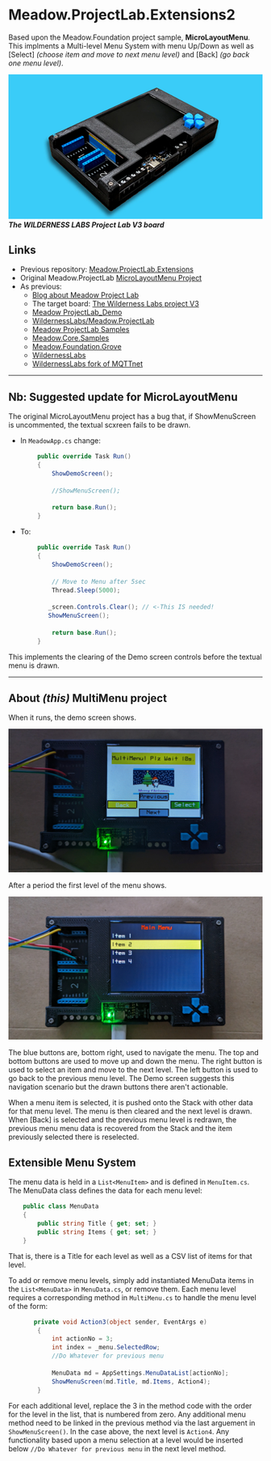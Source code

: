 # Meadow.ProjectLab.Extensions2

Based upon the Meadow.Foundation project sample, **MicroLayoutMenu**.  
This implments a Multi-level Menu System with menu Up/Down as well as [Select] _(choose item and move to next menu level)_ and [Back] _(go back one menu level)_.

![The board](https://github.com/djaus2/Meadow.ProjectLab.Extensions/blob/master/theboard.png)  
**_The WILDERNESS LABS Project Lab V3 board_**

## Links

- Previous repository: [Meadow.ProjectLab.Extensions](https://github.com/djaus2/Meadow.ProjectLab.Extensions)
- Original Meadow.ProjectLab [MicroLayoutMenu Project](https://github.com/WildernessLabs/Meadow.ProjectLab.Samples/tree/main/Source/MicroLayoutMenu)
- As previous:
  - [Blog about Meadow Project Lab](https://davidjones.sportronics.com.au/med/WildernessLabs_Project_Lab-About_Project_Lab_V3-med.html)
  - The target board:  [The Wilderness Labs project V3](https://store.wildernesslabs.co/collections/frontpage/products/project-lab-board)
  - [Meadow ProjectLab_Demo](https://github.com/WildernessLabs/Meadow.ProjectLab/tree/main/Source/)
  - [WildernessLabs/Meadow.ProjectLab](https://github.com/WildernessLabs/Meadow.ProjectLab)
  - [Meadow ProjectLab Samples](https://github.com/WildernessLabs/Meadow.ProjectLab.Samples)
  - [Meadow.Core.Samples](https://github.com/WildernessLabs/Meadow.Core.Samples)
  - [Meadow.Foundation.Grove](https://github.com/WildernessLabs/Meadow.Foundation.Grove)
  - [WildernessLabs](https://github.com/Wildernesslabs)
  - [WildernessLabs fork of MQTTnet](https://github.com/WildernessLabs/MQTTnet)

---

## Nb: Suggested update for MicroLayoutMenu

The original MicroLayoutMenu project has a bug that, if ShowMenuScreen is uncommented, the textual scxreen fails to be drawn.

- In ```MeadowApp.cs``` change:
```cs 
        public override Task Run()
        {
            ShowDemoScreen();

            //ShowMenuScreen();

            return base.Run();
        }
```
- To:  
```cs
        public override Task Run()
        {
            ShowDemoScreen();

            // Move to Menu after 5sec
            Thread.Sleep(5000);

           _screen.Controls.Clear(); // <-This IS needed!
           ShowMenuScreen();

            return base.Run();
        }
```

This implements the clearing of the Demo screen controls before the textual menu is drawn.

---

## About _(this)_ MultiMenu project

When it runs, the demo screen shows.


![The demo screen](./MultiMenu/menu0.jpg)


After a period the first level of the menu shows.

![The menu screen](./MultiMenu/menu1.jpg)

The blue buttons are, bottom right, used to navigate the menu.
The top and bottom buttons are used to move up and down the menu. The right button is used to select an item and move to the next level. 
The left button is used to go back to the previous menu level. 
The Demo screen suggests this navigation scenario but the drawn buttons there aren't actionable.


When a menu item is selected, it is pushed onto the Stack with other data for that menu level. The menu is then cleared and the next level is drawn.
When [Back] is selected and the previous menu level is redrawn, the previous menu menu data is recovered from the Stack and the item previously selected there is reselected.


## Extensible Menu System

The menu data is held in a ```List<MenuItem>``` and is defined in ```MenuItem.cs```. The MenuData class defines the data for each menu level:

```cs
    public class MenuData
    {
        public string Title { get; set; }
        public string Items { get; set; }
    }
```

That is, there is a Title for each level as well as a CSV list of items for that level. 

To add or remove menu levels, simply add instantiated MenuData items in the ```List<MenuData>``` in ```MenuData.cs```, or remove them.
Each menu level requires a corresponding method in  ```MultiMenu.cs``` to handle the menu level of the form:

```cs
       private void Action3(object sender, EventArgs e)
        {
            int actionNo = 3;
            int index = _menu.SelectedRow;
            //Do Whatever for previous menu

            MenuData md = AppSettings.MenuDataList[actionNo];
            ShowMenuScreen(md.Title, md.Items, Action4);
        }
```

For each additional level, replace the 3 in the method code with the order for the level in the list, that is numbered from zero.
Any additional menu method need to be linked in the previous method via the last arguement in ```ShowMenuScreen()```. In the case above, the next level is ```Action4```.
Any functionality based upon a menu selection at a level would be inserted below ```//Do Whatever for previous menu``` in the next level method.
